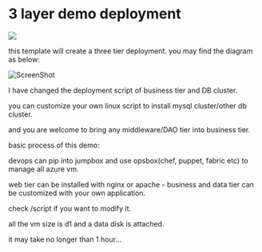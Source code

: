 # 3 layer demo deployment

<a href="https://portal.azure.cn/#create/Microsoft.Template/uri/https%3A%2F%2Fraw.githubusercontent.com%2Fpjshi23%2Freference-architectures%2Fmaster%2Fvirtual-machines%2Fn-tier-linux%2Fazuredeploy.json" target="_blank">
    <img src="http://azuredeploy.net/deploybutton.png"/>
</a>


this template will create a three tier deployment. you may find the diagram as below:

![ScreenShot](https://raw.githubusercontent.com/pjshi23/azure-quick-start-china/master/3tier.png)

I have changed the deployment script of business tier and DB cluster.

you can customize your own linux script to install mysql cluster/other db cluster.

and you are welcome to bring any middleware/DAO tier into business tier.

basic process of this demo:

devops can pip into jumpbox and use opsbox(chef, puppet, fabric etc) to manage all azure vm.

web tier can be installed with nginx or apache - business and data tier can be customized with your own application.

check /script if you want to modify it.

all the vm size is d1 and a data disk is attached.

it may take no longer than 1 hour...
